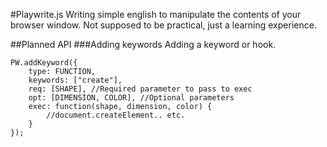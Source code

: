 #Playwrite.js
Writing simple english to manipulate the contents of your browser window. Not supposed to be practical, just a learning experience.

##Planned API
###Adding keywords
Adding a keyword or hook.

	PW.addKeyword({
		type: FUNCTION,
		keywords: ["create"],
		req: [SHAPE], //Required parameter to pass to exec
		opt: [DIMENSION, COLOR], //Optional parameters
		exec: function(shape, dimension, color) {
			//document.createElement.. etc.
		}
	});
